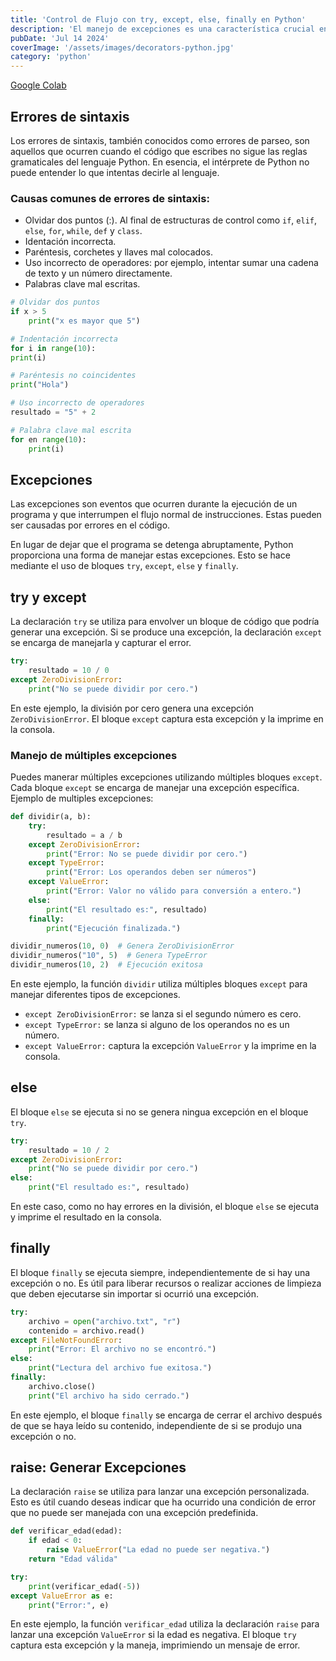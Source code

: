 ```yaml
---
title: 'Control de Flujo con try, except, else, finally en Python'
description: 'El manejo de excepciones es una característica crucial en Python que permite a los desarrolladores gestionar y controlar los errores que pueden ocurrir durante la ejecución del programa. Las estructuras de control `try`, `except`, `else` y `finally` permiten manejar excepciones en Python.'
pubDate: 'Jul 14 2024'
coverImage: '/assets/images/decorators-python.jpg'
category: 'python'
---
```



[Google Colab ](https://colab.research.google.com/drive/16NRewklEN_ZSkoh3cVKrSx8cri8Mq5iN#scrollTo=rHIitg9osBPI&line=1&uniqifier=1)


## Errores de sintaxis
Los errores de sintaxis, también conocidos como errores de parseo, son aquellos que ocurren cuando el código que escribes no sigue las reglas gramaticales del lenguaje Python. En esencia, el intérprete de Python no puede entender lo que intentas decirle al lenguaje.

### Causas comunes de errores de sintaxis:
- Olvidar dos puntos (:). Al final de estructuras de control como `if`, `elif`, `else`, `for`, `while`, `def` y `class`.
- Identación incorrecta. 
- Paréntesis, corchetes y llaves mal colocados.
- Uso incorrecto de operadores: por ejemplo, intentar sumar una cadena de texto y un número directamente.
- Palabras clave mal escritas. 

```python
# Olvidar dos puntos
if x > 5 
    print("x es mayor que 5")

# Indentación incorrecta
for i in range(10):
print(i)

# Paréntesis no coincidentes
print("Hola")

# Uso incorrecto de operadores
resultado = "5" + 2

# Palabra clave mal escrita
for en range(10):
    print(i)

```

## Excepciones
Las excepciones son eventos que ocurren durante la ejecución de un programa y que interrumpen el flujo normal de instrucciones. Estas pueden ser causadas por errores en el código. 

En lugar de dejar que el programa se detenga abruptamente, Python proporciona una forma de manejar estas excepciones. Esto se hace mediante el uso de bloques `try`, `except`, `else` y `finally`.


## try y except
La declaración `try` se utiliza para envolver un bloque de código que podría generar una excepción. Si se produce una excepción, la declaración `except` se encarga de manejarla y capturar el error.
```python
try:
    resultado = 10 / 0
except ZeroDivisionError:
    print("No se puede dividir por cero.")
```

En este ejemplo, la división por cero genera una excepción `ZeroDivisionError`. El bloque `except` captura esta excepción y la imprime en la consola.


### Manejo de múltiples excepciones
Puedes manerar múltiples excepciones utilizando múltiples bloques `except`. Cada bloque `except` se encarga de manejar una excepción específica.
Ejemplo de multiples excepciones:




```python
def dividir(a, b):
    try:
        resultado = a / b
    except ZeroDivisionError:
        print("Error: No se puede dividir por cero.")
    except TypeError:
        print("Error: Los operandos deben ser números")
    except ValueError:
        print("Error: Valor no válido para conversión a entero.")
    else:
        print("El resultado es:", resultado)
    finally:
        print("Ejecución finalizada.")

dividir_numeros(10, 0)  # Genera ZeroDivisionError
dividir_numeros("10", 5)  # Genera TypeError
dividir_numeros(10, 2)  # Ejecución exitosa
```

En este ejemplo, la función `dividir` utiliza múltiples bloques `except` para manejar diferentes tipos de excepciones.

- `except ZeroDivisionError:` se lanza si el segundo número es cero.
- `except TypeError:` se lanza si alguno de los operandos no es un número.
- `except ValueError:` captura la excepción `ValueError` y la imprime en la consola.


## else
El bloque `else` se ejecuta si no se genera ningua excepción en el bloque `try`.
```python
try:
    resultado = 10 / 2
except ZeroDivisionError:
    print("No se puede dividir por cero.")
else:
    print("El resultado es:", resultado)
``` 

En este caso, como no hay errores en la división, el bloque `else` se ejecuta y imprime el resultado en la consola.

## finally
El bloque `finally` se ejecuta siempre, independientemente de si hay una excepción o no. Es útil para liberar recursos o realizar acciones de limpieza que deben ejecutarse sin importar si ocurrió una excepción.
```python
try:
    archivo = open("archivo.txt", "r")
    contenido = archivo.read()
except FileNotFoundError:
    print("Error: El archivo no se encontró.")
else:
    print("Lectura del archivo fue exitosa.")
finally:
    archivo.close()
    print("El archivo ha sido cerrado.")
```

En este ejemplo, el bloque `finally` se encarga de cerrar el archivo después de que se haya leído su contenido, independiente de si se produjo una excepción o no.

## raise: Generar Excepciones
La declaración `raise` se utiliza para lanzar una excepción personalizada. Esto es útil cuando deseas indicar que ha ocurrido una condición de error que no puede ser manejada con una excepción predefinida.

```python
def verificar_edad(edad):
    if edad < 0:
        raise ValueError("La edad no puede ser negativa.")
    return "Edad válida"

try:
    print(verificar_edad(-5))
except ValueError as e:
    print("Error:", e)

```
En este ejemplo, la función `verificar_edad` utiliza la declaración `raise` para lanzar una excepción `ValueError` si la edad es negativa.
El bloque `try` captura esta excepción y la maneja, imprimiendo un mensaje de error.

<!-- 
<br />
<a class="bg-blue-500 text-white py-2 px-4 rounded hover:bg-blue-700 no-underline" href="/blog/operaciones-cadenas-python/">Continúa leyendo</a> -->
